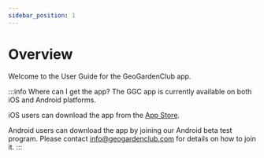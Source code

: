 ```yaml
---
sidebar_position: 1
---
```


# Overview

Welcome to the User Guide for the GeoGardenClub app. 

:::info Where can I get the app?
The GGC app is currently available on both iOS and Android platforms. 

iOS users can download the app from the [App Store](https://apps.apple.com/us/app/geogardenclub/id6478464910).

Android users can download the app by joining our Android beta test program. Please
contact info@geogardenclub.com for details on how to join it.
:::
